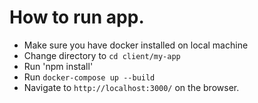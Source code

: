 # How to run app.

- Make sure you have docker installed on local machine
- Change directory to `cd client/my-app`
- Run 'npm install'
- Run `docker-compose up --build`
- Navigate to `http://localhost:3000/` on the browser.
